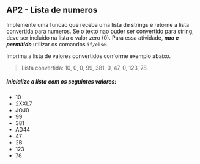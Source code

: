 ## AP2 - Lista de numeros

Implemente uma funcao que receba uma lista de strings e retorne a lista convertida para numeros. Se o texto nao puder
ser convertido para string, deve ser incluido na lista o valor zero (0). Para essa atividade, _**nao e permitido**_
utilizar os comandos `if/else`.

Imprima a lista de valores convertidos conforme exemplo abaixo.

> Lista convertida: 10, 0, 0, 99, 381, 0, 47, 0, 123, 78

##### Inicialize a lista com os seguintes valores:

- 10
- 2XXL7
- JOJ0
- 99
- 381
- AD44
- 47
- 2B
- 123
- 78